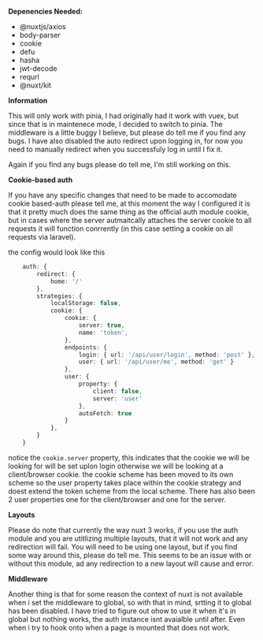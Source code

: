 **Depenencies Needed:**
- @nuxtjs/axios
- body-parser
- cookie
- defu
- hasha
- jwt-decode
- requrl
- @nuxt/kit

**Information**

This will only work with pinia, I had originally had it work with vuex, but since that is in maintenece mode, I decided to switch to pinia. 
The middleware is a little buggy I believe, but please do tell me if you find any bugs. I have also disabled the auto redirect upon logging in, for now you need to manually
redirect when you successfuly log in until I fix it.

Again if you find any bugs please do tell me, I'm still working on this.

**Cookie-based auth**

If you have any specific changes that need to be made to accomodate cookie based-auth please tell me, at this moment the way I configured it is that it pretty much does the same thing as the official auth module cookie, but in cases where the server autmaitcally attaches the server cookie to all requests it will function conrrently (in this case setting a cookie on all requests via laravel).

the config would look like this

```ts
    auth: {
        redirect: {
            home: '/'
        },
        strategies: {
            localStorage: false,
            cookie: {
                cookie: {
                    server: true,
                    name: 'token',
                },
                endpoints: {
                    login: { url: '/api/user/login', method: 'post' },
                    user: { url: '/api/user/me', method: 'get' }
                },
                user: {
                    property: {
                        client: false,
                        server: 'user'
                    },
                    autoFetch: true
                }
            },
        }
    }
```

notice the `cookie.server` property, this indicates that the cookie we will be looking for will be set uplon login otherwise we will be looking at a client/browser cookie.
the cookie scheme has been moved to its own scheme so the user property takes place within the cookie strategy and doest extend the token scheme from the local scheme. There has also been 2 user properties one for the client/browser and one for the server.

**Layouts**

Please do note that currently the way nuxt 3 works, if you use the auth module and you are utitlizing multiple layouts, that it will not work and any redirection will fail. You will need to be using one layout, but if you find some way around this, please do tell me. This  seems to be an issue with or without this module, ad any redirection to a new layout will cause and error. 

**Middleware**

Another thing is that for some reason the context of nuxt is not available when i set the middleware to global, so with that in mind, srtting it to global has been disabled. I have tried to figure out ohow to use it when it's in global but nothing works, the auth instance isnt avaialble until after. Even when i try to hook onto when a page is mounted that does not work. 
